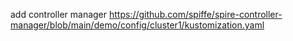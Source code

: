 add controller manager
https://github.com/spiffe/spire-controller-manager/blob/main/demo/config/cluster1/kustomization.yaml